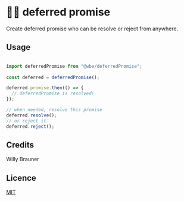 # 🙏🏽 deferred promise

Create deferred promise who can be resolve or reject from anywhere.

## Usage

````js

import deferredPromise from "@wbe/deferredPromise";
 
const deferred = deferredPromise();

deferred.promise.then(() => {
  // deferredPromise is resolved! 
});

// when needed, resolve this promise  
deferred.resolve();
// or reject it
deferred.reject();
````

## Credits

Willy Brauner

## Licence 

[MIT](LICENSE)



